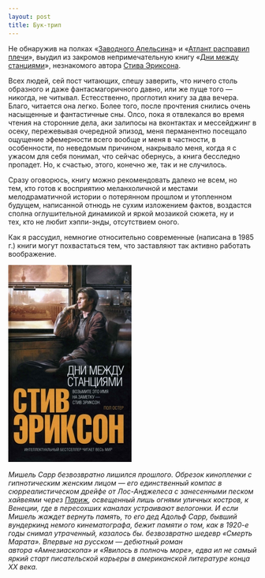 ```yaml
---
layout: post
title: Бук-трип
---
```


Не обнаружив на полках «[Заводного Апельсина](http://ru.wikipedia.org/wiki/%D0%97%D0%B0%D0%B2%D0%BE%D0%B4%D0%BD%D0%BE%D0%B9_%D0%B0%D0%BF%D0%B5%D0%BB%D1%8C%D1%81%D0%B8%D0%BD)» и «[Атлант расправил плечи](http://ru.wikipedia.org/wiki/%D0%90%D1%82%D0%BB%D0%B0%D0%BD%D1%82_%D1%80%D0%B0%D1%81%D0%BF%D1%80%D0%B0%D0%B2%D0%B8%D0%BB_%D0%BF%D0%BB%D0%B5%D1%87%D0%B8)»,&nbsp;выудил из закромов непримечательную книгу «[Дни между станциями](http://www.labirint.ru/reviews/goods/130980/)», незнакомого автора [Стива Эриксона](http://ru.wikipedia.org/wiki/%D0%AD%D1%80%D0%B8%D0%BA%D1%81%D0%BE%D0%BD,_%D0%A1%D1%82%D0%B8%D0%B2).

Всех людей,&nbsp;сей пост читающих, спешу заверить,&nbsp;что ничего столь образного и даже фантасмагоричного давно,&nbsp;или же пуще того — никогда,&nbsp;не читывал. Естесственно,&nbsp;проглотил книгу за два вечера. Благо,&nbsp;читается она легко. Более того,&nbsp;после прочтения снились очень насыщенные и фантастичные сны. Олсо, пока я отвлекался во время чтения на сторонние дела,&nbsp;аки залипосы на вконтактах и мессейджинг в осеку,&nbsp;пережевывая очередной эпизод, меня перманентно посещало ощущение эфемерности всего вообще и меня в частности, в особенности,&nbsp;по неведомым причином,&nbsp;накрывало меня,&nbsp;когда я с ужасом для себя понимал,&nbsp;что сейчас обернусь,&nbsp;а книга бесследно пропадет. Но,&nbsp;к счастью,&nbsp;этого,&nbsp;конечно же,&nbsp;так и не случилось.

Сразу оговорюсь,&nbsp;книгу можно рекомендовать далеко не всем, но тем,&nbsp;кто готов к восприятию меланхоличной и местами мелодраматичной истории о потерянном прошлом и утопленном будущем, написанной отнюдь не сухим изложением фактов, воздастся сполна оглушительной динамикой и яркой мозаикой сюжета,&nbsp;ну и тех,&nbsp;кто не любит хэппи-энды,&nbsp;отсутствием оного.

Как я рассудил,&nbsp;немногие относительно современные (написана в 1985 г.) книги могут похвастаться тем,&nbsp;что заставляют так активно работать воображение.

![67546-cover](/assets/images/2017/10/67546-cover.jpg)

_Мишель Сарр безвозвратно лишился прошлого. Обрезок кинопленки с гипнотическим женским лицом — его единственный компас в сюрреалистическом дрейфе от Лос-Анджелеса с занесенными песком хайвеями через [Париж](http://www.labirint-shop.ru/books/183626/), освещенный лишь огнями уличных костров, к Венеции, где в пересохших каналах устраивают велогонки. И если Мишель жаждет вернуть память, то его дед Адольф Сарр, бывший вундеркинд немого кинематографа, бежит памяти о том, как в 1920-е годы снимал утраченный, казалось бы. безвозвратно шедевр «Смерть Марата». Впервые на русском — дебютный роман автора&nbsp;«Амнезиаскопа» и «Явилось в полночь море», едва ил не самый яркий старт писательской карьеры в американской литературе конца XX века._

